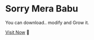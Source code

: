 # Sorry Mera Babu
You can download.. modify and Grow it.

[Visit Now](https://sorry-mera-babu.netlify.app) 🚀
